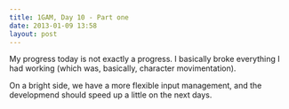 ```yaml
---
title: 1GAM, Day 10 - Part one
date: 2013-01-09 13:58
layout: post
---
```


My progress today is not exactly a progress. I basically broke everything I had working (which was, basically, character movimentation).

On a bright side, we have a more flexible input management, and the developmend should speed up a little on the next days.
